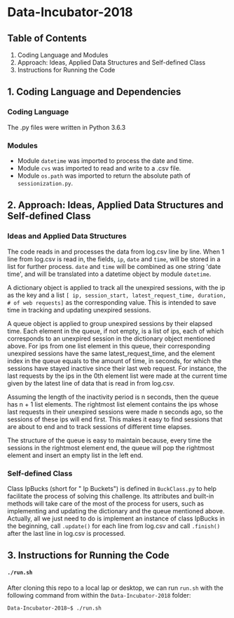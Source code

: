 # Data-Incubator-2018
## Table of Contents
1. Coding Language and Modules
2. Approach: Ideas, Applied Data Structures and Self-defined Class
3. Instructions for Running the Code

## 1. Coding Language and Dependencies
### Coding Language
The .py files were written in Python 3.6.3

### Modules
* Module `datetime` was imported to process the date and time.
* Module `cvs` was imported to read and write to a .csv file.
* Module `os.path` was imported to return the absolute path of `sessionization.py`.

## 2. Approach: Ideas, Applied Data Structures and Self-defined Class

### Ideas and Applied Data Structures
The code reads in and processes the data from log.csv line by line. When 1 line from log.csv is read in, the fields, `ip`, `date` and `time`, will be stored in a list for further process. `date` and `time` will be combined as one string 'date time', and will be translated into a datetime object by module `datetime`. 

A dictionary object is applied to track all the unexpired sessions, with the ip as the key and a list `[ ip, session_start, latest_request_time, duration, # of web requests]` as the corresponding value. This is intended to save time in tracking and updating unexpired sessions.

A queue object is applied to group unexpired sessions by their elapsed time. Each element in the queue, if not empty, is a list of ips, each of which corresponds to an unexpired session in the dictionary object mentioned above. For ips from one list element in this queue, their corresponding unexpired sessions have the same latest_request_time, and the element index in the queue equals to the amount of time, in seconds, for which the sessions have stayed inactive since their last web request. For instance, the last requests by the ips in the 0th element list were made at the current time given by the latest line of data that is read in from log.csv.

Assuming the length of the inactivity period is n seconds, then the queue has n + 1 list elements. The rightmost list element contains the ips whose last requests in their unexpired sessions were made n seconds ago, so the sessions of these ips will end first. This makes it easy to find sessions that are about to end and to track sessions of different time elapses.

The structure of the queue is easy to maintain because, every time the sessions in the rightmost element end, the queue will pop the rightmost element and insert an empty list in the left end.

### Self-defined Class
Class IpBucks (short for " Ip Buckets") is defined in `BuckClass.py` to help facilitate the process of solving this challenge. Its attributes and built-in methods will take care of the most of the process for users, such as implementing and updating the dictionary and the queue mentioned above. Actually, all we just need to do is implement an instance of class IpBucks in the beginning, call `.update()` for each line from log.csv and call `.finish()` after the last line in log.csv is processed.

## 3. Instructions for Running the Code
#### `./run.sh`
After cloning this repo to a local lap or desktop, we can run `run.sh` with the following command from within the `Data-Incubator-2018` folder:

    Data-Incubator-2018~$ ./run.sh
  



